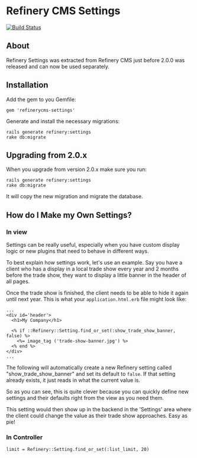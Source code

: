 # Refinery CMS Settings

[![Build Status](https://travis-ci.org/refinery/refinerycms-settings.svg?branch=master)](https://travis-ci.org/refinery/refinerycms-settings)

## About

Refinery Settings was extracted from Refinery CMS just before 2.0.0 was released
and can now be used separately.

## Installation
Add the gem to you Gemfile:

    gem 'refinerycms-settings'

Generate and install the necessary migrations:

    rails generate refinery:settings
    rake db:migrate

## Upgrading from 2.0.x
When you upgrade from version 2.0.x make sure you run:

    rails generate refinery:settings
    rake db:migrate

It will copy the new migration and migrate the database.

## How do I Make my Own Settings?

### In view

Settings can be really useful, especially when you have custom display logic or
new plugins that need to behave in different ways.

To best explain how settings work, let's use an example. Say you have a client
who has a display in a local trade show every year and 2 months before the trade
show, they want to display a little banner in the header of all pages.

Once the trade show is finished, the client needs to be able to hide it again
until next year. This is what your ``application.html.erb`` file might look like:

    ...
    <div id='header'>
      <h1>My Company</h1>

      <% if ::Refinery::Setting.find_or_set(:show_trade_show_banner, false) %>
        <%= image_tag ('trade-show-banner.jpg') %>
      <% end %>
    </div>
    ...

The following will automatically create a new Refinery setting called
"show_trade_show_banner" and set its default to ``false``.
If that setting already exists, it just reads in what the current value is.

So as you can see, this is quite clever because you can quickly define new settings
 and their defaults right from the view as you need them.

This setting would then show up in the backend in the 'Settings' area where the
client could change the value as their trade show approaches. Easy as pie!

### In Controller

    limit = Refinery::Setting.find_or_set(:list_limit, 20)
